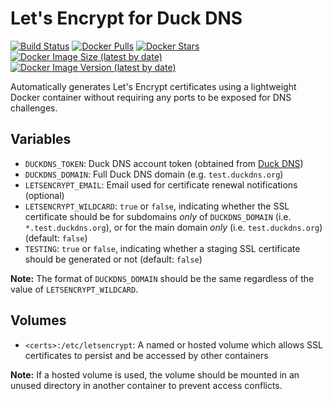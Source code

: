 # Let's Encrypt for Duck DNS

[![Build Status](https://github.com/maksimstojkovic/docker-letsencrypt/actions/workflows/docker-build.yml/badge.svg)](https://github.com/maksimstojkovic/docker-letsencrypt)
[![Docker Pulls](https://img.shields.io/docker/pulls/maksimstojkovic/letsencrypt)](https://hub.docker.com/r/maksimstojkovic/letsencrypt)
[![Docker Stars](https://img.shields.io/docker/stars/maksimstojkovic/letsencrypt)](https://hub.docker.com/r/maksimstojkovic/letsencrypt)
[![Docker Image Size (latest by date)](https://img.shields.io/docker/image-size/maksimstojkovic/letsencrypt)](https://hub.docker.com/r/maksimstojkovic/letsencrypt)
[![Docker Image Version (latest by date)](https://img.shields.io/docker/v/maksimstojkovic/letsencrypt)](https://hub.docker.com/r/maksimstojkovic/letsencrypt)

Automatically generates Let's Encrypt certificates using a lightweight Docker container without requiring any ports to be exposed for DNS challenges.

## Variables

* `DUCKDNS_TOKEN`: Duck DNS account token (obtained from [Duck DNS](https://www.duckdns.org))
* `DUCKDNS_DOMAIN`: Full Duck DNS domain (e.g. `test.duckdns.org`)
* `LETSENCRYPT_EMAIL`: Email used for certificate renewal notifications (optional)
* `LETSENCRYPT_WILDCARD`: `true` or `false`, indicating whether the SSL certificate should be for subdomains *only* of `DUCKDNS_DOMAIN` (i.e. `*.test.duckdns.org`), or for the main domain *only* (i.e. `test.duckdns.org`) (default: `false`)
* `TESTING`: `true` or `false`, indicating whether a staging SSL certificate should be generated or not (default: `false`)

**Note:** The format of `DUCKDNS_DOMAIN` should be the same regardless of the value of `LETSENCRYPT_WILDCARD`.

## Volumes

* `<certs>:/etc/letsencrypt`: A named or hosted volume which allows SSL certificates to persist and be accessed by other containers

**Note:** If a hosted volume is used, the volume should be mounted in an unused directory in another container to prevent access conflicts.
